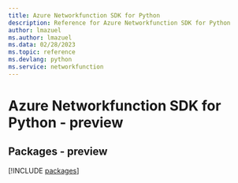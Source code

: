 ```yaml
---
title: Azure Networkfunction SDK for Python
description: Reference for Azure Networkfunction SDK for Python
author: lmazuel
ms.author: lmazuel
ms.data: 02/28/2023
ms.topic: reference
ms.devlang: python
ms.service: networkfunction
---
```

# Azure Networkfunction SDK for Python - preview
## Packages - preview
[!INCLUDE [packages](networkfunction-index.md)]